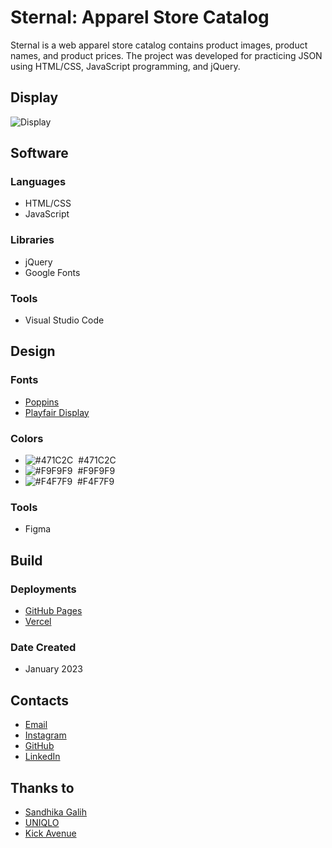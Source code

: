 # Sternal: Apparel Store Catalog
Sternal is a web apparel store catalog contains product images, product names, and product prices. The project was developed for practicing JSON using HTML/CSS, JavaScript programming, and jQuery.

## Display
![Display](https://luqmanherifa.site/img/imgsternal.png)

## Software
### Languages
  - HTML/CSS
  - JavaScript

### Libraries
  - jQuery
  - Google Fonts
  
### Tools
  - Visual Studio Code

## Design
### Fonts
  - [Poppins](https://fonts.google.com/specimen/Poppins)
  - [Playfair Display](https://fonts.google.com/specimen/Playfair+Display)

### Colors
  - ![#471C2C](https://placehold.co/20x20/471C2C/471C2C.png)  #471C2C
  - ![#F9F9F9](https://placehold.co/20x20/F9F9F9/F9F9F9.png)  #F9F9F9
  - ![#F4F7F9](https://placehold.co/20x20/F4F7F9/F4F7F9.png)  #F4F7F9
  
### Tools
  - Figma

## Build
### Deployments
  - [GitHub Pages](https://luqmanherifa.github.io/sternal-clothing-apparel-store)
  - [Vercel](https://sternal-luqmanherifa.vercel.app)
  
### Date Created
  - January 2023

## Contacts
  - [Email](mailto:luqmanherifa@gmail.com)
  - [Instagram](https://www.instagram.com/luqmanherifa)
  - [GitHub](https://github.com/luqmanherifa)
  - [LinkedIn](https://www.linkedin.com/in/luqmanherifa)

## Thanks to
  - [Sandhika Galih](https://www.youtube.com/@sandhikagalihWPU)
  - [UNIQLO](https://www.uniqlo.com/)
  - [Kick Avenue](https://www.kickavenue.com/)
